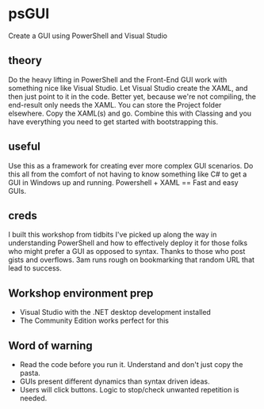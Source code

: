 # psGUI
Create a GUI using PowerShell and Visual Studio

## theory
Do the heavy lifting in PowerShell and the Front-End GUI work with something nice like Visual Studio.  Let Visual Studio create the XAML, and then just point to it in the code.  Better yet, because we're not compiling, the end-result only needs the XAML.  You can store the Project folder elsewhere.  Copy the XAML(s) and go.  Combine this with Classing and you have everything you need to get started with bootstrapping this.

## useful
Use this as a framework for creating ever more complex GUI scenarios.  Do this all from the comfort of not having to know something like C# to get a GUI in Windows up and running.  Powershell + XAML == Fast and easy GUIs.

## creds
I built this workshop from tidbits I've picked up along the way in understanding PowerShell and how to effectively deploy it for those folks who might prefer a GUI as opposed to syntax.  Thanks to those who post gists and overflows.  3am runs rough on bookmarking that random URL that lead to success.

## Workshop environment prep
 - Visual Studio with the .NET desktop development installed
 - The Community Edition works perfect for this

## Word of warning
 - Read the code before you run it.  Understand and don't just copy the pasta.
 - GUIs present different dynamics than syntax driven ideas.
 - Users will click buttons.  Logic to stop/check unwanted repetition is needed.
